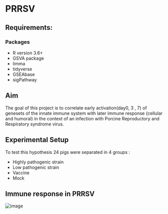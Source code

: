 # PRRSV
## Requirements: 
### Packages
* R version 3.6+ 
* GSVA package 
* limma
* tidyverse
* GSEAbase
* sigPathway

## Aim

The goal of this project is to correlate early activation(day0, 3 , 7) of genesets of the innate immune system with later immune
 response (cellular and humoral) in the context of an infection with Porcine Reproductory and Respiratory syndrome virus.

## Experimental Setup

To test this hypothesis 24 pigs were separated in 4 groups : 
* Highly pathogenic strain
* Low pathogenic strain
* Vaccine 
* Mock
  
## Immune response in PRRSV

![image](https://www.researchgate.net/profile/Hans_Nauwynck/publication/332514104/figure/fig3/AS:749145249837057@1555621554208/Immune-response-to-porcine-reproductive-and-respiratory-syndrome-virus-PRRSV-infection.png)
